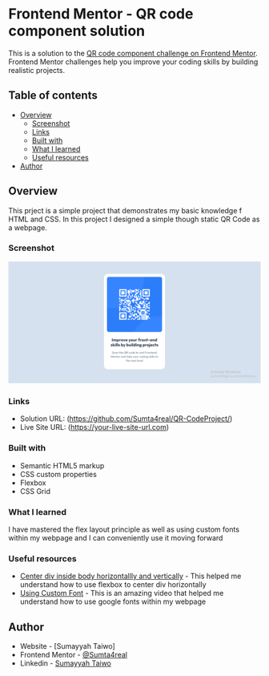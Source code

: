 # Frontend Mentor - QR code component solution

This is a solution to the [QR code component challenge on Frontend Mentor](https://www.frontendmentor.io/challenges/qr-code-component-iux_sIO_H). Frontend Mentor challenges help you improve your coding skills by building realistic projects. 

## Table of contents

- [Overview](#overview)
  - [Screenshot](#screenshot)
  - [Links](#links)
  - [Built with](#built-with)
  - [What I learned](#what-i-learned)
  - [Useful resources](#useful-resources)
- [Author](#author)

## Overview
This prject is a simple project that demonstrates my basic knowledge f HTML and CSS. In this project I designed a simple though static QR Code as a webpage.
### Screenshot

![](./ProjectScreenshot.PNG)


### Links

- Solution URL: (https://github.com/Sumta4real/QR-CodeProject/)
- Live Site URL: (https://your-live-site-url.com)

### Built with

- Semantic HTML5 markup
- CSS custom properties
- Flexbox
- CSS Grid

### What I learned

I have mastered the flex layout principle as well as using custom fonts within my webpage and I can conveniently use it moving forward

### Useful resources

- [Center div inside body horizontallly and vertically](https://www.youtube.com/watch?v=hH1kRARxUhs) - This helped me understand how to use flexbox to center div horizontally
- [Using Custom Font](https://www.youtube.com/watch?v=iIqgW-stZmE) - This is an amazing video that helped me understand how to use google fonts within my webpage


## Author

- Website - [Sumayyah Taiwo]
- Frontend Mentor - [@Sumta4real](https://www.frontendmentor.io/profile/@Sumta4real)
- Linkedin - [Sumayyah Taiwo](https://www.linkedin.com/in/sumayyah-taiwo/)

